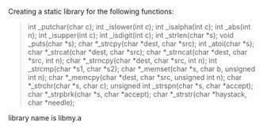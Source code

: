 Creating a static library for the following  functions:

> int _putchar(char c);
> int _islower(int c);
> int _isalpha(int c);
> int _abs(int n);
> int _isupper(int c);
> int _isdigit(int c);
> int _strlen(char *s);
> void _puts(char *s);
> char *_strcpy(char *dest, char *src);
> int _atoi(char *s);
> char *_strcat(char *dest, char *src);
> char *_strncat(char *dest, char *src, int n);
> char *_strncpy(char *dest, char *src, int n);
> int _strcmp(char *s1, char *s2);
> char *_memset(char *s, char b, unsigned int n);
> char *_memcpy(char *dest, char *src, unsigned int n);
> char *_strchr(char *s, char c);
> unsigned int _strspn(char *s, char *accept);
> char *_strpbrk(char *s, char *accept);
> char *_strstr(char *haystack, char *needle);

library name is libmy.a
